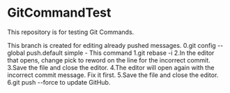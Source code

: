 # GitCommandTest
This repository is for testing Git Commands.



This branch is created for editing already pushed messages.
0.git config --global push.default simple - This command
1.git rebase -i <hash-of-commit-preceding-the-incorrect-one>
2.In the editor that opens, change pick to reword on the line for the incorrect commit.
3.Save the file and close the editor.
4.The editor will open again with the incorrect commit message. Fix it first.
5.Save the file and close the editor.
6.git push --force to update GitHub.
